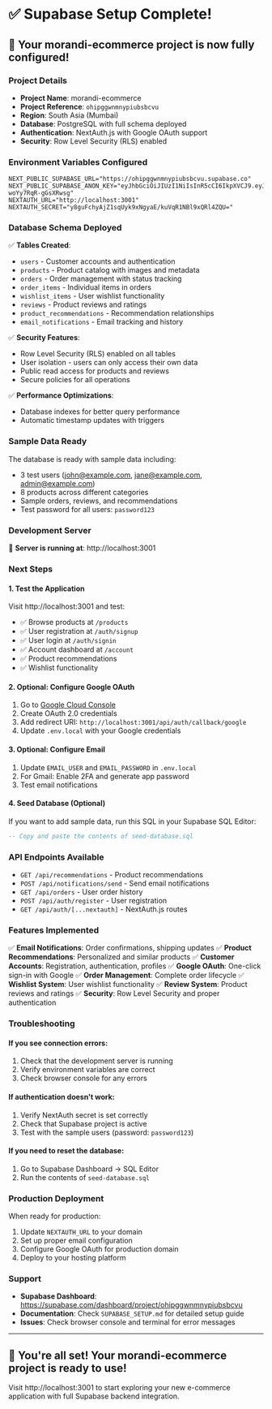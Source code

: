 # ✅ Supabase Setup Complete!

## 🎉 Your morandi-ecommerce project is now fully configured!

### **Project Details**
- **Project Name**: morandi-ecommerce
- **Project Reference**: `ohipggwnmnypiubsbcvu`
- **Region**: South Asia (Mumbai)
- **Database**: PostgreSQL with full schema deployed
- **Authentication**: NextAuth.js with Google OAuth support
- **Security**: Row Level Security (RLS) enabled

### **Environment Variables Configured**
```env
NEXT_PUBLIC_SUPABASE_URL="https://ohipggwnmnypiubsbcvu.supabase.co"
NEXT_PUBLIC_SUPABASE_ANON_KEY="eyJhbGciOiJIUzI1NiIsInR5cCI6IkpXVCJ9.eyJpc3MiOiJzdXBhYmFzZSIsInJlZiI6Im9oaXBnZ3dubW55cGl1YnNiY3Z1Iiwicm9sZSI6ImFub24iLCJpYXQiOjE3NTM4ODkxNDEsImV4cCI6MjA2OTQ2NTE0MX0.93kUs4BivPs922cUNWs5JiY6j-woYy7RqR-gGsXRwsg"
NEXTAUTH_URL="http://localhost:3001"
NEXTAUTH_SECRET="y8guFchyAjZ1sqUyk9xNgyaE/kuVqR1NBl9xQRl4ZQU="
```

### **Database Schema Deployed**
✅ **Tables Created**:
- `users` - Customer accounts and authentication
- `products` - Product catalog with images and metadata
- `orders` - Order management with status tracking
- `order_items` - Individual items in orders
- `wishlist_items` - User wishlist functionality
- `reviews` - Product reviews and ratings
- `product_recommendations` - Recommendation relationships
- `email_notifications` - Email tracking and history

✅ **Security Features**:
- Row Level Security (RLS) enabled on all tables
- User isolation - users can only access their own data
- Public read access for products and reviews
- Secure policies for all operations

✅ **Performance Optimizations**:
- Database indexes for better query performance
- Automatic timestamp updates with triggers

### **Sample Data Ready**
The database is ready with sample data including:
- 3 test users (john@example.com, jane@example.com, admin@example.com)
- 8 products across different categories
- Sample orders, reviews, and recommendations
- Test password for all users: `password123`

### **Development Server**
🚀 **Server is running at**: http://localhost:3001

### **Next Steps**

#### 1. **Test the Application**
Visit http://localhost:3001 and test:
- ✅ Browse products at `/products`
- ✅ User registration at `/auth/signup`
- ✅ User login at `/auth/signin`
- ✅ Account dashboard at `/account`
- ✅ Product recommendations
- ✅ Wishlist functionality

#### 2. **Optional: Configure Google OAuth**
1. Go to [Google Cloud Console](https://console.cloud.google.com/)
2. Create OAuth 2.0 credentials
3. Add redirect URI: `http://localhost:3001/api/auth/callback/google`
4. Update `.env.local` with your Google credentials

#### 3. **Optional: Configure Email**
1. Update `EMAIL_USER` and `EMAIL_PASSWORD` in `.env.local`
2. For Gmail: Enable 2FA and generate app password
3. Test email notifications

#### 4. **Seed Database (Optional)**
If you want to add sample data, run this SQL in your Supabase SQL Editor:
```sql
-- Copy and paste the contents of seed-database.sql
```

### **API Endpoints Available**
- `GET /api/recommendations` - Product recommendations
- `POST /api/notifications/send` - Send email notifications
- `GET /api/orders` - User order history
- `POST /api/auth/register` - User registration
- `GET /api/auth/[...nextauth]` - NextAuth.js routes

### **Features Implemented**
✅ **Email Notifications**: Order confirmations, shipping updates
✅ **Product Recommendations**: Personalized and similar products
✅ **Customer Accounts**: Registration, authentication, profiles
✅ **Google OAuth**: One-click sign-in with Google
✅ **Order Management**: Complete order lifecycle
✅ **Wishlist System**: User wishlist functionality
✅ **Review System**: Product reviews and ratings
✅ **Security**: Row Level Security and proper authentication

### **Troubleshooting**

#### If you see connection errors:
1. Check that the development server is running
2. Verify environment variables are correct
3. Check browser console for any errors

#### If authentication doesn't work:
1. Verify NextAuth secret is set correctly
2. Check that Supabase project is active
3. Test with the sample users (password: `password123`)

#### If you need to reset the database:
1. Go to Supabase Dashboard → SQL Editor
2. Run the contents of `seed-database.sql`

### **Production Deployment**
When ready for production:
1. Update `NEXTAUTH_URL` to your domain
2. Set up proper email configuration
3. Configure Google OAuth for production domain
4. Deploy to your hosting platform

### **Support**
- **Supabase Dashboard**: https://supabase.com/dashboard/project/ohipggwnmnypiubsbcvu
- **Documentation**: Check `SUPABASE_SETUP.md` for detailed setup guide
- **Issues**: Check browser console and terminal for error messages

---

## 🎯 **You're all set! Your morandi-ecommerce project is ready to use!**

Visit http://localhost:3001 to start exploring your new e-commerce application with full Supabase backend integration. 